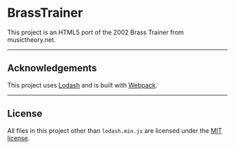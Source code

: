 # BrassTrainer

This project is an HTML5 port of the 2002 Brass Trainer from musictheory.net. 


---
## Acknowledgements

This project uses [Lodash](https://lodash.com) and is built with [Webpack](https://webpack.js.org).


---
## License

All files in this project other than `lodash.min.js` are licensed under the [MIT license](http://github.com/musictheory/BrassTrainer/raw/main/LICENSE.MIT).
